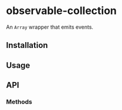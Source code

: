 # observable-collection

An `Array` wrapper that emits events.

## Installation


## Usage


## API
### Methods

